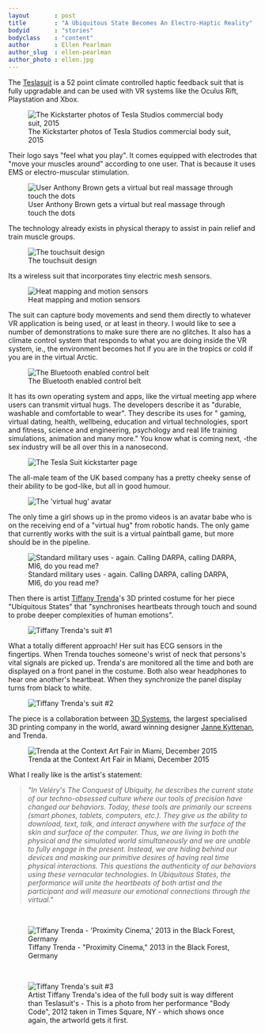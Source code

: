 ```yaml
---
layout       : post
title        : "A Ubiquitous State Becomes An Electro-Haptic Reality"
bodyid       : "stories"
bodyclass    : "content"
author       : Ellen Pearlman
author_slug  : ellen-pearlman
author_photo : ellen.jpg
---
```

<p>The <a href="http://www.teslasuit.com/">Teslasuit</a> is a 52 point climate controlled haptic feedback suit that is fully upgradable and can be used with VR systems like the Oculus Rift, Playstation and Xbox.</p>

<figure>
  <img src="/images/blog/2016-01-19-electro-haptic-reality/1.png" alt="The Kickstarter photos of Tesla Studios commercial body suit, 2015" />
  <figcaption class="caption">
    The Kickstarter photos of Tesla Studios commercial body suit, 2015
  </figcaption>
</figure>

<p>Their logo says "feel what you play". It comes equipped with electrodes that "move your muscles around" according to one user. That is because it uses EMS or electro-muscular stimulation.</p>

<!--excerpt-ends-->

<figure>
  <img src="/images/blog/2016-01-19-electro-haptic-reality/2.png" alt="User Anthony Brown gets a virtual but real massage through touch the dots" />
  <figcaption class="caption">
    User Anthony Brown gets a virtual but real massage through touch the dots
  </figcaption>
</figure>

<p>The technology already exists in physical therapy to assist in pain relief and train muscle groups.</p>

<figure>
  <img src="/images/blog/2016-01-19-electro-haptic-reality/3.png" alt="The touchsuit design" />
  <figcaption class="caption">
    The touchsuit design
  </figcaption>
</figure>

<p>Its a wireless suit that incorporates tiny electric mesh sensors.</p>

<figure>
  <img src="/images/blog/2016-01-19-electro-haptic-reality/4.png" alt="Heat mapping and motion sensors" />
  <figcaption class="caption">
    Heat mapping and motion sensors
  </figcaption>
</figure>

<p>The suit can capture body movements and send them directly to whatever VR application is being used, or at least in theory. I would like to see a number of demonstrations to make sure there are no glitches. It also has a climate control system that responds to what you are doing inside the VR system, ie., the environment becomes hot if you are in the tropics or cold if you are in the virtual Arctic.</p>

<figure>
  <img src="/images/blog/2016-01-19-electro-haptic-reality/5.png" alt="The Bluetooth enabled control belt" />
  <figcaption class="caption">
    The Bluetooth enabled control belt
  </figcaption>
</figure>

<p>It has its own operating system and apps, like the virtual meeting app where users can transmit virtual hugs. The developers describe it as "durable, washable and comfortable to wear". They describe its uses for " gaming, virtual dating, health, wellbeing, education and virtual technologies, sport and fitness, science and engineering, psychology and real life training simulations, animation and many more." You know what is coming next, -the sex industry will be all over this in a nanosecond.</p>

<figure>
  <img src="/images/blog/2016-01-19-electro-haptic-reality/6.png" alt="The Tesla Suit kickstarter page" />
</figure>

<p>The all-male team of the UK based company has a pretty cheeky sense of their ability to be god-like, but all in good humour.</p>

<figure>
  <img src="/images/blog/2016-01-19-electro-haptic-reality/7.png" alt="The 'virtual hug' avatar" />
</figure>

<p>The only time a girl shows up in the promo videos is an avatar babe who is on the receiving end of a "virtual hug" from robotic hands. The only game that currently works with the suit is a virtual paintball game, but more should be in the pipeline.</p>

<figure>
  <img src="/images/blog/2016-01-19-electro-haptic-reality/8.png" alt="Standard military uses - again. Calling DARPA, calling DARPA, MI6, do you read me?" />
  <figcaption class="caption">
    Standard military uses - again. Calling DARPA, calling DARPA, MI6, do you read me?
  </figcaption>
</figure>

<p>Then there is artist <a href="http://tiffanytrenda.com/">Tiffany Trenda</a>'s 3D printed costume for her piece "Ubiquitous States" that "synchronises heartbeats through touch and sound to probe deeper complexities of human emotions".</p>

<figure>
  <img src="/images/blog/2016-01-19-electro-haptic-reality/9.png" alt="Tiffany Trenda's suit #1" />
</figure>

<p>What a totally different approach! Her suit has ECG sensors in the fingertips. When Trenda touches someone's wrist of neck that persons's vital signals are picked up. Trenda's are monitored all the time and both are displayed on a front panel in the costume. Both also wear headphones to hear one another's heartbeat. When they synchronize the panel display turns from black to white.</p>

<figure>
  <img src="/images/blog/2016-01-19-electro-haptic-reality/10.png" alt="Tiffany Trenda's suit #2" />
</figure>

<p>The piece is a collaboration between <a href="http://www.3dsystems.com/">3D Systems</a>, the largest specialised 3D printing company in the world, award winning designer <a href="http://www.jannekyttanen.com/">Janne Kyttenan</a>, and Trenda.</p>

<figure>
  <img src="/images/blog/2016-01-19-electro-haptic-reality/11.png" alt="Trenda at the Context Art Fair in Miami, December 2015" />
  <figcaption class="caption">
    Trenda at the Context Art Fair in Miami, December 2015
  </figcaption>
</figure>

<p>What I really like is the artist's statement:</p>
<blockquote><em>"In Vel&eacute;ry's The Conquest of Ubiquity, he describes the current state of our techno-obsessed culture where our tools of precision have changed our behaviors. Today, these tools are primarily our screens (smart phones, tablets, computers, etc.). They give us the ability to download, text, talk, and interact anywhere with the surface of the skin and surface of the computer. Thus, we are living in both the physical and the simulated world simultaneously and we are unable to fully engage in the present. Instead, we are hiding behind our devices and masking our primitive desires of having real time physical interactions. This questions the authenticity of our behaviors using these vernacular technologies. In Ubiquitous States, the performance will unite the heartbeats of both artist and the participant and will measure our emotional connections through the virtual."</em></blockquote>

<br />

<figure>
  <img src="/images/blog/2016-01-19-electro-haptic-reality/12.png" alt="Tiffany Trenda - 'Proximity Cinema,' 2013 in the Black Forest, Germany" />
  <figcaption class="caption">
    Tiffany Trenda - "Proximity Cinema," 2013 in the Black Forest, Germany
  </figcaption>
</figure>

<br />

<figure>
  <img src="/images/blog/2016-01-19-electro-haptic-reality/13.png" alt="Tiffany Trenda's suit #3" />
  <figcaption class="caption">
    Artist Tiffany Trenda's idea of the full body suit is way different than Teslasuit's - This is a photo from her performance "Body Code", 2012 taken in Times Square, NY - which shows once again, the artworld gets it first.
  </figcaption>
</figure>
